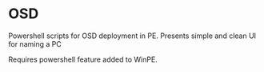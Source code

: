 # OSD
Powershell scripts for OSD deployment in PE. Presents simple and clean UI for naming a PC

Requires powershell feature added to WinPE. 
